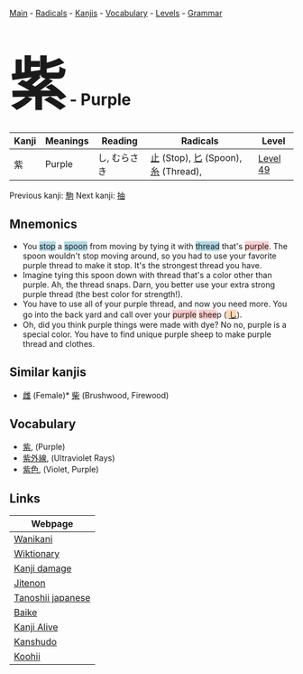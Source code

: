 <style> bigfont {font-size: 100px}</style>
[Main](../index.md) -
[Radicals](../radicals.md) -
[Kanjis](../kanjis.md) -
[Vocabulary](../vocabulary.md) -
[Levels](../levels.md) -
[Grammar](../grammar.md)
# <bigfont> 紫</bigfont> - Purple 

| Kanji | Meanings | Reading | Radicals | Level |
| --- | --- | --- | --- | --- |
| 紫 | Purple | し, むらさき | [止](../radicals/止.md) (Stop), [匕](../radicals/匕.md) (Spoon), [糸](../radicals/糸.md) (Thread),  | [Level 49](../levels/wk_level49.md) |

Previous kanji: [駒](駒.md) Next kanji: [抽](抽.md) 

## Mnemonics
 * You <span style="background-color:#ADD8E6"> stop</span> a <span style="background-color:#ADD8E6"> spoon</span> from moving by tying it with <span style="background-color:#ADD8E6"> thread</span> that's <span style="background-color:#ffcccb"> purple</span>. The spoon wouldn't stop moving around, so you had to use your favorite purple thread to make it stop. It's the strongest thread you have.
* Imagine tying this spoon down with thread that's a color other than purple. Ah, the thread snaps. Darn, you better use your extra strong purple thread (the best color for strength!).
* You have to use all of your purple thread, and now you need more. You go into the back yard and call over your <span style="background-color:#ffcccb"> purple</span> <span style="background-color:#ffcccb"> shee</span>p (<span style="background-color:#fed8b1"> [し](https://jisho.org/search/し)</span>).
* Oh, did you think purple things were made with dye? No no, purple is a special color. You have to find unique purple sheep to make purple thread and clothes.


## Similar kanjis
 * [雌](雌.md) (Female)* [柴](柴.md) (Brushwood, Firewood)


## Vocabulary
 * [紫](../vocabulary/紫.md), (Purple)
* [紫外線](../vocabulary/紫.md), (Ultraviolet Rays)
* [紫色](../vocabulary/紫.md), (Violet, Purple)



## Links 

| Webpage |
| --- |
| [Wanikani          ](https://www.wanikani.com/kanji/紫) |
| [Wiktionary        ](https://en.wiktionary.org/wiki/紫) |
| [Kanji damage      ](http://www.kanjidamage.com/kanji/search?utf8=✓&q=紫) |
| [Jitenon           ](https://jitenon.com/kanji/紫) |
| [Tanoshii japanese ](https://www.tanoshiijapanese.com/dictionary/kanji.cfm?k=紫) |
| [Baike             ](https://baike.baidu.com/item/紫) |
| [Kanji Alive       ](https://app.kanjialive.com/紫) |
| [Kanshudo          ](https://www.kanshudo.com/searchmn?q=紫) |
| [Koohii            ](https://kanji.koohii.com/study/kanji/紫) |
